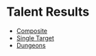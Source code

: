 # Talent Results
- [Composite](results/Results_Composite.md)
- [Single Target](results/Results_Single.md)
- [Dungeons](results/Results_Dungeons.md)